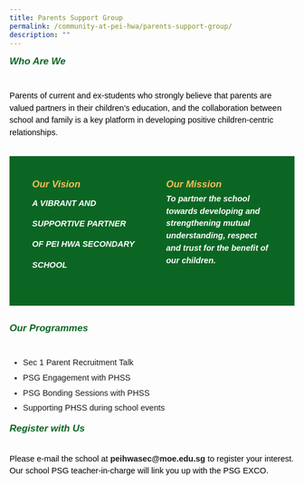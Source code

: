 ```yaml
---
title: Parents Support Group
permalink: /community-at-pei-hwa/parents-support-group/
description: ""
---
```

<h6 style="margin-top:15px;color:#0B6623;font-family:sans-serif;font-size:17px;"><strong style="font-family:sans-serif;font-size:17px;color:#0B6623;">Who Are We</strong></h6>
<p style="font-size:14.5px; line-height:1.5;font-family:sans-serif;color:black;margin-top:5px;">Parents of current and ex-students who strongly believe that parents are valued partners in their children’s education, and the collaboration between school and family is a key platform in developing positive children-centric relationships.</p>

<div style="margin-top:30px;padding:40px;display: flex; flex: 1; gap: 50px;background-color:#0B6623;" class="container"> 
	<div style="flex: 1;" class="column"> 
		<h6 style="font-weight: bold;margin: 0;color:#F8BF58;font-family:sans-serif;font-size:17px;"><strong style="font-family:sans-serif;font-size:17px;color:#F8BF58;"></strong>Our Vision</h6> 
		<p style="font-size:14.5px; line-height:2.5 ;margin-top:5px; font-family:sans-serif;font-style: italic;font-weight: bold;color:white;">A VIBRANT AND SUPPORTIVE PARTNER OF PEI HWA SECONDARY SCHOOL</p> 
	</div>
		<div style="flex: 1;" class="column"> 
		<h6 style="font-weight: bold;margin: 0;color:#F8BF58;font-family:sans-serif;font-size:17px;"><strong style="font-family:sans-serif;font-size:17px;color:#F8BF58;">Our Mission</strong></h6> 
		<p style="font-size:14.5px; line-height:1.5 ;margin-top:5px; font-family:sans-serif;font-style: italic;font-weight: bold;color: white;">To partner the school towards developing and strengthening mutual understanding, respect and trust for the benefit of our children.</p> 
	</div> 
</div>

<h6 style="margin-top:30px;color:#0B6623;font-family:sans-serif;font-size:17px;"><strong style="font-family:sans-serif;font-size:17px;color:#0B6623;">Our Programmes</strong></h6>
<ul style="margin-top:5px">
	<li style="font-size:14.5px; line-height:1.5 ;margin-top:5px; font-family:sans-serif;"> Sec 1 Parent Recruitment Talk</li>
<li style="font-size:14.5px; line-height:1.5 ;margin-top:5px; font-family:sans-serif;"> PSG Engagement with PHSS</li>
<li style="font-size:14.5px; line-height:1.5 ;margin-top:5px; font-family:sans-serif;"> PSG Bonding Sessions with PHSS</li>
	<li style="font-size:14.5px; line-height:1.5 ;margin-top:5px; font-family:sans-serif;"> Supporting PHSS during school events</li>
	</ul>
	
<h6 style="margin-top:15px;color:#0B6623;"><strong style="font-family:sans-serif;font-size:17px;color:#0B6623;">Register with Us</strong></h6>
<p style="font-size:14.5px; line-height:1.5;font-family:sans-serif;color:black;margin-top:5px;">Please e-mail the school at <a href="mailto:peihwasec@moe.edu.sg&nbsp;to" style="font-size:14.5px; line-height:1.5;font-family:sans-serif;font-weight:bold;text-decoration: none;">peihwasec@moe.edu.sg</a> to register your interest. Our school PSG teacher-in-charge will link you up with the PSG EXCO.</p>
